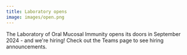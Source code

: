 ```yaml
---
title: Laboratory opens
image: images/open.png
---
```


The Laboratory of Oral Mucosal Immunity opens its doors in September 2024 - and we're hiring! Check out the Teams page to see hiring announcements. 
